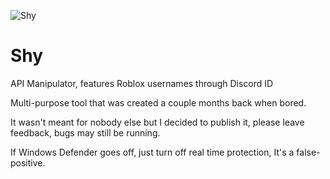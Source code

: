 ![Shy](https://user-images.githubusercontent.com/108449836/176661147-6d048e4f-acc9-4ecc-b6fb-613c7d0fe202.png)

# Shy

API Manipulator, features Roblox usernames through Discord ID

Multi-purpose tool that was created a couple months back when bored.

It wasn't meant for nobody else but I decided to publish it, please leave feedback, bugs may still be running.

If Windows Defender goes off, just turn off real time protection, It's a false-positive.

